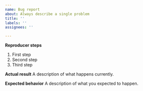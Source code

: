 ```yaml
---
name: Bug report
about: Always describe a single problem
title: ''
labels: ''
assignees: ''

---
```


**Reproducer steps**
1. First step
2. Second step
3. Third step

**Actual result**
A description of what happens currently.

**Expected behavior**
A description of what you expected to happen.
